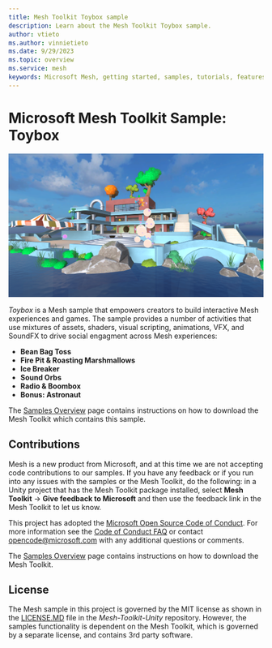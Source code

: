 ```yaml
---
title: Mesh Toolkit Toybox sample
description: Learn about the Mesh Toolkit Toybox sample.
author: vtieto
ms.author: vinnietieto
ms.date: 9/29/2023
ms.topic: overview
ms.service: mesh
keywords: Microsoft Mesh, getting started, samples, tutorials, features, physics, toybox
---
```


# Microsoft Mesh Toolkit Sample: Toybox

![Toybox](../../../media/samples/005-toybox.png)

*Toybox* is a Mesh sample that empowers creators to build interactive Mesh experiences and games. The sample provides a number of activities that use mixtures of assets, shaders, visual scripting, animations, VFX, and SoundFX to drive social engagment across Mesh experiences:
  
* **Bean Bag Toss** 
* **Fire Pit & Roasting Marshmallows** 
* **Ice Breaker**
* **Sound Orbs** 
* **Radio & Boombox** 
* **Bonus: Astronaut**

The [Samples Overview](samples-overview.md) page contains instructions on how to download the Mesh Toolkit which contains this sample.

## Contributions

Mesh is a new product from Microsoft, and at this time we are not accepting code contributions to our samples.  If you have any feedback or if you run into any issues with the samples or the Mesh Toolkit, do the following: in a Unity project that has the Mesh Toolkit package installed, select **Mesh Toolkit** -> **Give feedback to Microsoft** and then use the feedback link in the Mesh Toolkit to let us know.

This project has adopted the [Microsoft Open Source Code of Conduct](https://opensource.microsoft.com/codeofconduct/).
For more information see the [Code of Conduct FAQ](https://opensource.microsoft.com/codeofconduct/faq/) or
contact [opencode@microsoft.com](mailto:opencode@microsoft.com) with any additional questions or comments.

The [Samples Overview](samples-overview.md) page contains instructions on how to download the Mesh Toolkit.

## License

The Mesh sample in this project is governed by the MIT license as shown in the [LICENSE.MD](https://github.com/microsoft/Mesh-Toolkit-Unity/blob/main/LICENSE) file in the *Mesh-Toolkit-Unity* repository. However, the samples functionality is dependent on the Mesh Toolkit, which is governed by a separate license, and contains 3rd party software. 

